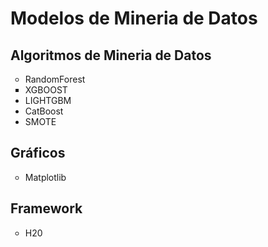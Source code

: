 <h1>Modelos de Mineria de Datos</h1>

<h2> Algoritmos de Mineria de Datos </h2>
<ul>
  <li type="circle">RandomForest</li>
  <li type="square">XGBOOST</li>
  <li type="disc">LIGHTGBM</li>
  <li type="disc">CatBoost</li>
  <li type="disc">SMOTE</li>
</ul>

<h2> Gráficos</h2>
<ul>
  <li type="circle">Matplotlib</li>
</ul>

<h2> Framework</h2>
<ul>
  <li type="circle">H20</li>
</ul>
